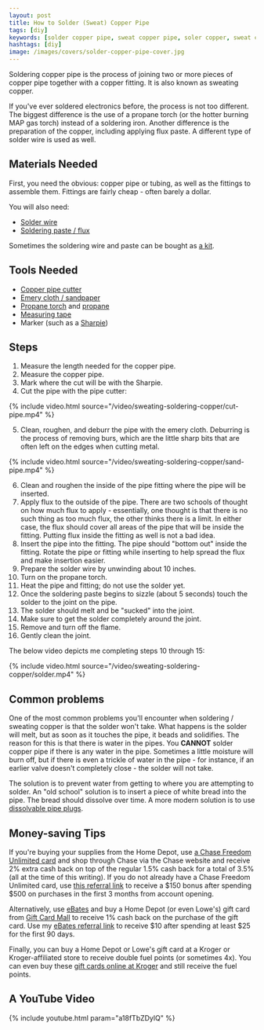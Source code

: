 ```yaml
---
layout: post
title: How to Solder (Sweat) Copper Pipe
tags: [diy]
keywords: [solder copper pipe, sweat copper pipe, soler copper, sweat copper]
hashtags: [diy]
image: /images/covers/solder-copper-pipe-cover.jpg
---
```


Soldering copper pipe is the process of joining two or more pieces of copper pipe together with a copper fitting. It is also known as sweating copper.

If you've ever soldered electronics before, the process is not too different. The biggest difference is the use of a propane torch (or the hotter burning MAP gas torch) instead of a soldering iron. Another difference is the preparation of the copper, including applying flux paste. A different type of solder wire is used as well.

## Materials Needed

First, you need the obvious: copper pipe or tubing, as well as the fittings to assemble them. Fittings are fairly cheap - often barely a dollar.

You will also need:

* [Solder wire](https://amzn.to/2LbWG1W)
* [Soldering paste / flux](https://amzn.to/2SIdNLl)

Sometimes the soldering wire and paste can be bought as [a kit](https://amzn.to/2Qvcrag).

## Tools Needed

* [Copper pipe cutter](https://amzn.to/2Lc7QE5)
* [Emery cloth / sandpaper](https://amzn.to/2Lfv6AN)
* [Propane torch](https://amzn.to/2EigMpZ) and [propane](https://amzn.to/2Lfgz8e)
* [Measuring tape](https://amzn.to/2LcgUIY)
* Marker (such as a [Sharpie](https://amzn.to/2SIg6Ov)) 

## Steps

1. Measure the length needed for the copper pipe.
2. Measure the copper pipe.
3. Mark where the cut will be with the Sharpie.
4. Cut the pipe with the pipe cutter:

{% include video.html source="/video/sweating-soldering-copper/cut-pipe.mp4" %}

5. Clean, roughen, and deburr the pipe with the emery cloth. Deburring is the process of removing burs, which are the little sharp bits that are often left on the edges when cutting metal.

{% include video.html source="/video/sweating-soldering-copper/sand-pipe.mp4" %}

6. Clean and roughen the inside of the pipe fitting where the pipe will be inserted.
7. Apply flux to the outside of the pipe. There are two schools of thought on how much flux to apply - essentially, one thought is that there is no such thing as too much flux, the other thinks there is a limit. In either case, the flux should cover all areas of the pipe that will be inside the fitting. Putting flux inside the fitting as well is not a bad idea.
8. Insert the pipe into the fitting. The pipe should "bottom out" inside the fitting. Rotate the pipe or fitting while inserting to help spread the flux and make insertion easier.
9. Prepare the solder wire by unwinding about 10 inches.
10. Turn on the propane torch.
11. Heat the pipe and fitting; do not use the solder yet.
12. Once the soldering paste begins to sizzle (about 5 seconds) touch the solder to the joint on the pipe.
13. The solder should melt and be "sucked" into the joint.
14. Make sure to get the solder completely around the joint.
15. Remove and turn off the flame. 
16. Gently clean the joint.

The below video depicts me completing steps 10 through 15:

{% include video.html source="/video/sweating-soldering-copper/solder.mp4" %}

## Common problems

One of the most common problems you'll encounter when soldering / sweating copper is that the solder won't take. What happens is the solder will melt, but as soon as it touches the pipe, it beads and solidifies. The reason for this is that there is water in the pipes. You **CANNOT** solder copper pipe if there is any water in the pipe. Sometimes a little moisture will burn off, but if there is even a trickle of water in the pipe - for instance, if an earlier valve doesn't completely close - the solder will not take.

The solution is to prevent water from getting to where you are attempting to solder. An "old school" solution is to insert a piece of white bread into the pipe. The bread should dissolve over time. A more modern solution is to use [dissolvable pipe plugs](https://amzn.to/2QNuTdl).

## Money-saving Tips

If you're buying your supplies from the Home Depot, use [a Chase Freedom Unlimited card](https://hendrixjoseph.github.io/chase-freedom-unlimited/) and shop through Chase via the Chase website and receive 2% extra cash back on top of the regular 1.5% cash back for a total of 3.5% (all at the time of this writing). If you do not already have a Chase Freedom Unlimited card, use [this referral link](https://hendrixjoseph.github.io/chase-freedom-unlimited/) to receive a $150 bonus after spending $500 on purchases in the first 3 months from account opening.

Alternatively, use [eBates](https://hendrixjoseph.github.io/ebates/) and buy a Home Depot (or even Lowe's) gift card from [Gift Card Mall](https://www.giftcardmall.com/) to receive 1% cash back on the purchase of the gift card. Use my [eBates referral link](https://hendrixjoseph.github.io/ebates/) to receive $10 after spending at least $25 for the first 90 days.

Finally, you can buy a Home Depot or Lowe's gift card at a Kroger or Kroger-affiliated store to receive double fuel points (or sometimes 4x). You can even buy these [gift cards online at Kroger](https://giftcards.kroger.com/) and still receive the fuel points.

## A YouTube Video

{% include youtube.html param="a18fTbZDylQ" %}